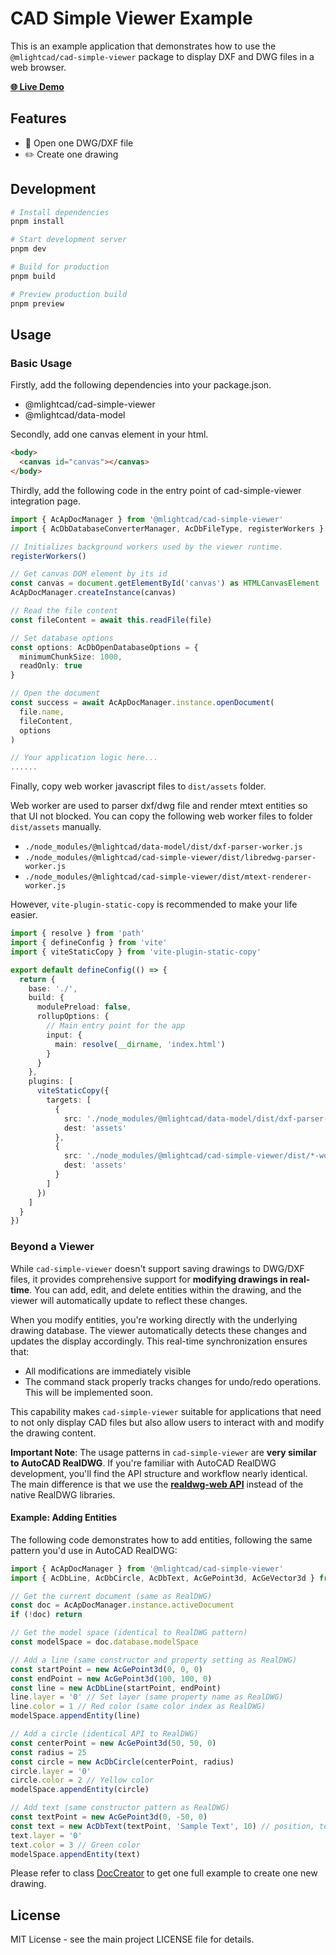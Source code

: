 # CAD Simple Viewer Example

This is an example application that demonstrates how to use the `@mlightcad/cad-simple-viewer` package to display DXF and DWG files in a web browser.

[**🌐 Live Demo**](https://mlight-lee.github.io/cad-simple-viewer-example/)

## Features

- 📁 Open one DWG/DXF file
- ✏️ Create one drawing

## Development

```bash
# Install dependencies
pnpm install

# Start development server
pnpm dev

# Build for production
pnpm build

# Preview production build
pnpm preview
```

## Usage

### Basic Usage

Firstly, add the following dependencies into your package.json.

- @mlightcad/cad-simple-viewer
- @mlightcad/data-model

Secondly, add one canvas element in your html.

```html
<body>
  <canvas id="canvas"></canvas>
</body>
```

Thirdly, add the following code in the entry point of cad-simple-viewer integration page.

```typescript
import { AcApDocManager } from '@mlightcad/cad-simple-viewer'
import { AcDbDatabaseConverterManager, AcDbFileType, registerWorkers } from '@mlightcad/data-model'

// Initializes background workers used by the viewer runtime.
registerWorkers()

// Get canvas DOM element by its id
const canvas = document.getElementById('canvas') as HTMLCanvasElement
AcApDocManager.createInstance(canvas)

// Read the file content
const fileContent = await this.readFile(file)

// Set database options
const options: AcDbOpenDatabaseOptions = {
  minimumChunkSize: 1000,
  readOnly: true
}

// Open the document
const success = await AcApDocManager.instance.openDocument(
  file.name,
  fileContent,
  options
)

// Your application logic here...
......
```

Finally, copy web worker javascript files to `dist/assets` folder.

Web worker are used to parser dxf/dwg file and render mtext entities so that UI not blocked. You can copy the following web worker files to folder `dist/assets` manually.

- `./node_modules/@mlightcad/data-model/dist/dxf-parser-worker.js`
- `./node_modules/@mlightcad/cad-simple-viewer/dist/libredwg-parser-worker.js`
- `./node_modules/@mlightcad/cad-simple-viewer/dist/mtext-renderer-worker.js`

However, `vite-plugin-static-copy` is recommended to make your life easier.

```typescript
import { resolve } from 'path'
import { defineConfig } from 'vite'
import { viteStaticCopy } from 'vite-plugin-static-copy'

export default defineConfig(() => {
  return {
    base: './',
    build: {
      modulePreload: false,
      rollupOptions: {
        // Main entry point for the app
        input: {
          main: resolve(__dirname, 'index.html')
        }
      }
    },
    plugins: [
      viteStaticCopy({
        targets: [
          {
            src: './node_modules/@mlightcad/data-model/dist/dxf-parser-worker.js',
            dest: 'assets'
          },
          {
            src: './node_modules/@mlightcad/cad-simple-viewer/dist/*-worker.js',
            dest: 'assets'
          }
        ]
      })
    ]
  }
})
```

### Beyond a Viewer

While `cad-simple-viewer` doesn't support saving drawings to DWG/DXF files, it provides comprehensive support for **modifying drawings in real-time**. You can add, edit, and delete entities within the drawing, and the viewer will automatically update to reflect these changes.

When you modify entities, you're working directly with the underlying drawing database. The viewer automatically detects these changes and updates the display accordingly. This real-time synchronization ensures that:

- All modifications are immediately visible
- The command stack properly tracks changes for undo/redo operations. This will be implemented soon.

This capability makes `cad-simple-viewer` suitable for applications that need to not only display CAD files but also allow users to interact with and modify the drawing content.

**Important Note**: The usage patterns in `cad-simple-viewer` are **very similar to AutoCAD RealDWG**. If you're familiar with AutoCAD RealDWG development, you'll find the API structure and workflow nearly identical. The main difference is that we use the [**realdwg-web API**](https://mlight-lee.github.io/realdwg-web/) instead of the native RealDWG libraries.

#### Example: Adding Entities

The following code demonstrates how to add entities, following the same pattern you'd use in AutoCAD RealDWG:

```typescript
import { AcApDocManager } from '@mlightcad/cad-simple-viewer'
import { AcDbLine, AcDbCircle, AcDbText, AcGePoint3d, AcGeVector3d } from '@mlightcad/data-model'

// Get the current document (same as RealDWG)
const doc = AcApDocManager.instance.activeDocument
if (!doc) return

// Get the model space (identical to RealDWG pattern)
const modelSpace = doc.database.modelSpace

// Add a line (same constructor and property setting as RealDWG)
const startPoint = new AcGePoint3d(0, 0, 0)
const endPoint = new AcGePoint3d(100, 100, 0)
const line = new AcDbLine(startPoint, endPoint)
line.layer = '0' // Set layer (same property name as RealDWG)
line.color = 1 // Red color (same color index as RealDWG)
modelSpace.appendEntity(line)

// Add a circle (identical API to RealDWG)
const centerPoint = new AcGePoint3d(50, 50, 0)
const radius = 25
const circle = new AcDbCircle(centerPoint, radius)
circle.layer = '0'
circle.color = 2 // Yellow color
modelSpace.appendEntity(circle)

// Add text (same constructor pattern as RealDWG)
const textPoint = new AcGePoint3d(0, -50, 0)
const text = new AcDbText(textPoint, 'Sample Text', 10) // position, text, height
text.layer = '0'
text.color = 3 // Green color
modelSpace.appendEntity(text)
```

Please refer to class [DocCreator](./src/docCreator.ts) to get one full example to create one new drawing.

## License

MIT License - see the main project LICENSE file for details. 